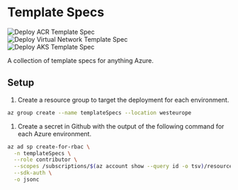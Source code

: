 # Template Specs

![Deploy ACR Template Spec](https://github.com/rjfmachado/azuretemplatespecs/workflows/Deploy%20ACR%20Template%20Spec/badge.svg)  
![Deploy Virtual Network Template Spec](https://github.com/rjfmachado/azuretemplatespecs/workflows/Deploy%20Virtual%20Network%20Template%20Spec/badge.svg)  
![Deploy AKS Template Spec](https://github.com/rjfmachado/azuretemplatespecs/workflows/Deploy%20AKS%20Template%20Spec/badge.svg)  

A collection of template specs for anything Azure.

## Setup

1. Create a resource group to target the deployment for each environment.

``` bash
az group create --name templateSpecs --location westeurope
```

1. Create a secret in Github with the output of the following command for each Azure environment.

``` bash
az ad sp create-for-rbac \
  -n templateSpecs \
  --role contributor \
  --scopes /subscriptions/$(az account show --query id -o tsv)/resourceGroups/templateSpecs \
  --sdk-auth \
  -o jsonc
```
